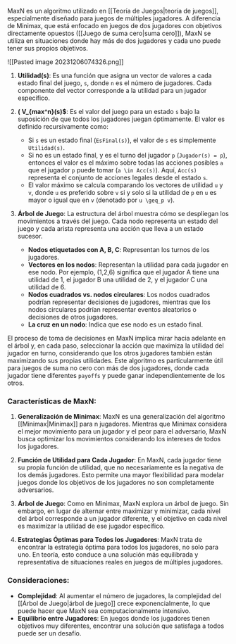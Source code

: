 MaxN es un algoritmo utilizado en [[Teoría de Juegos|teoría de juegos]], especialmente diseñado para juegos de múltiples jugadores. A diferencia de Minimax, que está enfocado en juegos de dos jugadores con objetivos directamente opuestos ([[Juego de suma cero|suma cero]]), MaxN se utiliza en situaciones donde hay más de dos jugadores y cada uno puede tener sus propios objetivos.

![[Pasted image 20231206074326.png]]

1. **Utilidad(s)**: Es una función que asigna un vector de valores a cada estado final del juego, `s`, donde `n` es el número de jugadores. Cada componente del vector corresponde a la utilidad para un jugador específico.

2. **\( V_{max^n}(s)$**: Es el valor del juego para un estado `s` bajo la suposición de que todos los jugadores juegan óptimamente. El valor es definido recursivamente como:
   - Si `s` es un estado final (`EsFinal(s)`), el valor de `s` es simplemente `Utilidad(s)`.
   - Si no es un estado final, y es el turno del jugador `p` (`Jugador(s) = p`), entonces el valor es el máximo sobre todas las acciones posibles `a` que el jugador `p` puede tomar (`a \in Acc(s)`). Aquí, `Acc(s)` representa el conjunto de acciones legales desde el estado `s`.
   - El valor máximo se calcula comparando los vectores de utilidad `u` y `v`, donde `u` es preferido sobre `v` si y solo si la utilidad de `p` en `u` es mayor o igual que en `v` (denotado por `u \geq_p v`).

3. **Árbol de Juego**: La estructura del árbol muestra cómo se despliegan los movimientos a través del juego. Cada nodo representa un estado del juego y cada arista representa una acción que lleva a un estado sucesor.
   - **Nodos etiquetados con A, B, C**: Representan los turnos de los jugadores.
   - **Vectores en los nodos**: Representan la utilidad para cada jugador en ese nodo. Por ejemplo, (1,2,6) significa que el jugador A tiene una utilidad de 1, el jugador B una utilidad de 2, y el jugador C una utilidad de 6.
   - **Nodos cuadrados vs. nodos circulares**: Los nodos cuadrados podrían representar decisiones de jugadores, mientras que los nodos circulares podrían representar eventos aleatorios o decisiones de otros jugadores.
   - **La cruz en un nodo**: Indica que ese nodo es un estado final.

El proceso de toma de decisiones en MaxN implica mirar hacia adelante en el árbol y, en cada paso, seleccionar la acción que maximiza la utilidad del jugador en turno, considerando que los otros jugadores también están maximizando sus propias utilidades. Este algoritmo es particularmente útil para juegos de suma no cero con más de dos jugadores, donde cada jugador tiene diferentes `payoffs` y puede ganar independientemente de los otros.



### Características de MaxN:

1. **Generalización de Minimax**: MaxN es una generalización del algoritmo [[Minimax|Minimax]] para n jugadores. Mientras que Minimax considera el mejor movimiento para un jugador y el peor para el adversario, MaxN busca optimizar los movimientos considerando los intereses de todos los jugadores.
    
2. **Función de Utilidad para Cada Jugador**: En MaxN, cada jugador tiene su propia función de utilidad, que no necesariamente es la negativa de los demás jugadores. Esto permite una mayor flexibilidad para modelar juegos donde los objetivos de los jugadores no son completamente adversarios.
    
3. **Árbol de Juego**: Como en Minimax, MaxN explora un árbol de juego. Sin embargo, en lugar de alternar entre maximizar y minimizar, cada nivel del árbol corresponde a un jugador diferente, y el objetivo en cada nivel es maximizar la utilidad de ese jugador específico.
    
4. **Estrategias Óptimas para Todos los Jugadores**: MaxN trata de encontrar la estrategia óptima para todos los jugadores, no solo para uno. En teoría, esto conduce a una solución más equilibrada y representativa de situaciones reales en juegos de múltiples jugadores.

### Consideraciones:

- **Complejidad**: Al aumentar el número de jugadores, la complejidad del [[Árbol de Juego|árbol de juego]] crece exponencialmente, lo que puede hacer que MaxN sea computacionalmente intensivo.
- **Equilibrio entre Jugadores**: En juegos donde los jugadores tienen objetivos muy diferentes, encontrar una solución que satisfaga a todos puede ser un desafío.


